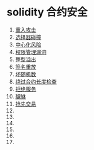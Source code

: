 # solidity 合约安全

1. [重入攻击](./01.md)
2. [选择器碰撞](./02.md)
3. [中心化风险](./03.md)
4. [权限管理漏洞](./04.md)
5. [整型溢出](./05.md)
6. [签名重放](./06.md)
7. [坏随机数](./07.md)
8. [绕过合约长度检查](./08.md)
9. [拒绝服务](./09.md)
10. [貔貅](./10.md)
11. [抢先交易](./11.md)
12. []()
13. []()
14. []()
15. []()
16. []()
17. []()
